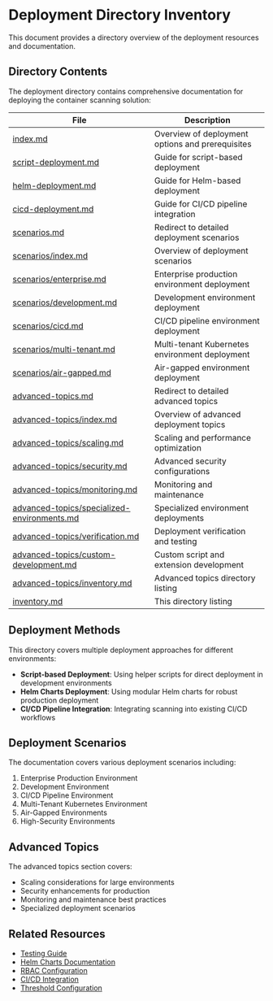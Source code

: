 # Deployment Directory Inventory

This document provides a directory overview of the deployment resources and documentation.

## Directory Contents

The deployment directory contains comprehensive documentation for deploying the container scanning solution:

| File | Description |
| ---- | ----------- |
| [index.md](index.md) | Overview of deployment options and prerequisites |
| [script-deployment.md](script-deployment.md) | Guide for script-based deployment |
| [helm-deployment.md](helm-deployment.md) | Guide for Helm-based deployment |
| [cicd-deployment.md](cicd-deployment.md) | Guide for CI/CD pipeline integration |
| [scenarios.md](scenarios/index.md) | Redirect to detailed deployment scenarios |
| [scenarios/index.md](scenarios/index.md) | Overview of deployment scenarios |
| [scenarios/enterprise.md](scenarios/enterprise.md) | Enterprise production environment deployment |
| [scenarios/development.md](scenarios/development.md) | Development environment deployment |
| [scenarios/cicd.md](scenarios/cicd.md) | CI/CD pipeline environment deployment |
| [scenarios/multi-tenant.md](scenarios/multi-tenant.md) | Multi-tenant Kubernetes environment deployment |
| [scenarios/air-gapped.md](scenarios/air-gapped.md) | Air-gapped environment deployment |
| [advanced-topics.md](advanced-topics/index.md) | Redirect to detailed advanced topics |
| [advanced-topics/index.md](advanced-topics/index.md) | Overview of advanced deployment topics |
| [advanced-topics/scaling.md](advanced-topics/scaling.md) | Scaling and performance optimization |
| [advanced-topics/security.md](advanced-topics/security.md) | Advanced security configurations |
| [advanced-topics/monitoring.md](advanced-topics/monitoring.md) | Monitoring and maintenance |
| [advanced-topics/specialized-environments.md](advanced-topics/specialized-environments.md) | Specialized environment deployments |
| [advanced-topics/verification.md](advanced-topics/verification.md) | Deployment verification and testing |
| [advanced-topics/custom-development.md](advanced-topics/custom-development.md) | Custom script and extension development |
| [advanced-topics/inventory.md](advanced-topics/inventory.md) | Advanced topics directory listing |
| [inventory.md](inventory.md) | This directory listing |

## Deployment Methods

This directory covers multiple deployment approaches for different environments:

- **Script-based Deployment**: Using helper scripts for direct deployment in development environments
- **Helm Charts Deployment**: Using modular Helm charts for robust production deployment
- **CI/CD Pipeline Integration**: Integrating scanning into existing CI/CD workflows

## Deployment Scenarios

The documentation covers various deployment scenarios including:

1. Enterprise Production Environment
2. Development Environment
3. CI/CD Pipeline Environment
4. Multi-Tenant Kubernetes Environment
5. Air-Gapped Environments
6. High-Security Environments

## Advanced Topics

The advanced topics section covers:

- Scaling considerations for large environments
- Security enhancements for production
- Monitoring and maintenance best practices
- Specialized deployment scenarios

## Related Resources

- [Testing Guide](../testing/index.md)
- [Helm Charts Documentation](../../helm-charts/overview/index.md)
- [RBAC Configuration](../../rbac/index.md)
- [CI/CD Integration](../../integration/index.md)
- [Threshold Configuration](../../configuration/thresholds/index.md)
